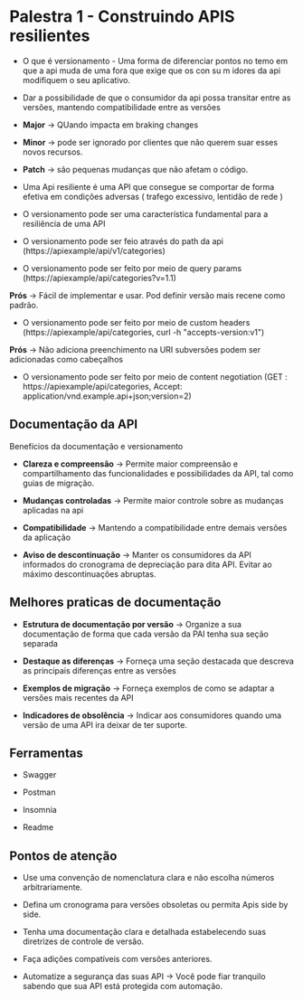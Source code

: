 # Palestra 1 - Construindo APIS resilientes

- O que é versionamento - Uma forma de diferenciar pontos no temo em que a api muda de uma fora que exige que os con su m idores da api modifiquem o seu aplicativo.

- Dar a possibilidade de que o consumidor da api possa transitar entre as versões, mantendo compatibilidade entre as versões

- **Major** -> QUando impacta em braking changes

- **Minor** -> pode ser ignorado por clientes que não querem suar esses novos recursos.

- **Patch** -> são pequenas mudanças que não afetam o código.

- Uma Api resiliente é uma API que consegue se comportar de forma efetiva em condições adversas ( trafego excessivo, lentidão de rede )

- O versionamento pode ser uma característica fundamental para a resiliência de uma API

- O versionamento pode ser feio através do path da api (https://apiexample/api/v1/categories)

- O versionamento pode ser feito por meio de query params (https://apiexample/api/categories?v=1.1)

**Prós** -> Fácil de implementar e usar. Pod definir versão mais recene como padrão.

- O versionamento pode ser feito por meio de custom headers (https://apiexample/api/categories, curl -h "accepts-version:v1")

**Prós** -> Não adiciona preenchimento na URI subversões podem ser adicionadas como cabeçalhos

- O versionamento pode ser feito por meio de content negotiation (GET : https://apiexample/api/categories, Accept: application/vnd.example.api+json;version=2)

## Documentação da API

Benefícios da documentação e versionamento

- **Clareza e compreensão** -> Permite maior compreensão e compartilhamento das funcionalidades e possibilidades da API, tal como guias de migração.

- **Mudanças controladas** -> Permite maior controle sobre as mudanças aplicadas na api

- **Compatibilidade** -> Mantendo a compatibilidade entre demais versões da aplicação

- **Aviso de descontinuação** -> Manter os consumidores da API informados do cronograma de depreciação para dita API. Evitar ao máximo descontinuações abruptas.

## Melhores praticas de documentação

- **Estrutura de documentação por versão** -> Organize a sua documentação de forma que cada versão da PAI tenha sua seção separada

- **Destaque as diferenças** -> Forneça uma seção destacada que descreva as principais diferenças entre as versões

- **Exemplos de migração** -> Forneça exemplos de como se adaptar a versões mais recentes da API

- **Indicadores de obsolência** -> Indicar aos consumidores quando uma versão de uma API ira deixar de ter suporte.

## Ferramentas

- Swagger

- Postman

- Insomnia

- Readme

## Pontos de atenção

- Use uma convenção de nomenclatura clara e não escolha números arbitrariamente.

- Defina um cronograma para versões obsoletas ou permita Apis side by side.

- Tenha uma documentação clara e detalhada estabelecendo suas diretrizes de controle de versão.

- Faça adições compatíveis com versões anteriores.

- Automatize a segurança das suas API -> Você pode fiar tranquilo sabendo que sua API está protegida com automação.
